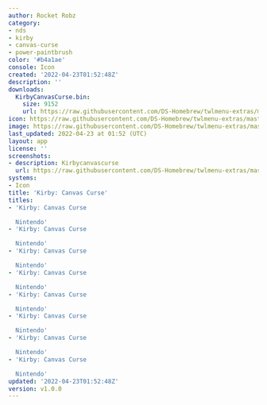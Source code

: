 ```yaml
---
author: Rocket Robz
category:
- nds
- kirby
- canvas-curse
- power-paintbrush
color: '#b4a1ae'
console: Icon
created: '2022-04-23T01:52:48Z'
description: ''
downloads:
  KirbyCanvasCurse.bin:
    size: 9152
    url: https://raw.githubusercontent.com/DS-Homebrew/twlmenu-extras/master/_nds/TWiLightMenu/icons/KirbyCanvasCurse.bin
icon: https://raw.githubusercontent.com/DS-Homebrew/twlmenu-extras/master/_nds/TWiLightMenu/icons/gif/KirbyCanvasCurse.gif
image: https://raw.githubusercontent.com/DS-Homebrew/twlmenu-extras/master/_nds/TWiLightMenu/icons/gif/KirbyCanvasCurse.gif
last_updated: 2022-04-23 at 01:52 (UTC)
layout: app
license: ''
screenshots:
- description: Kirbycanvascurse
  url: https://raw.githubusercontent.com/DS-Homebrew/twlmenu-extras/master/_nds/TWiLightMenu/icons/gif/KirbyCanvasCurse.gif
systems:
- Icon
title: 'Kirby: Canvas Curse'
titles:
- 'Kirby: Canvas Curse

  Nintendo'
- 'Kirby: Canvas Curse

  Nintendo'
- 'Kirby: Canvas Curse

  Nintendo'
- 'Kirby: Canvas Curse

  Nintendo'
- 'Kirby: Canvas Curse

  Nintendo'
- 'Kirby: Canvas Curse

  Nintendo'
- 'Kirby: Canvas Curse

  Nintendo'
- 'Kirby: Canvas Curse

  Nintendo'
updated: '2022-04-23T01:52:48Z'
version: v1.0.0
---
```

